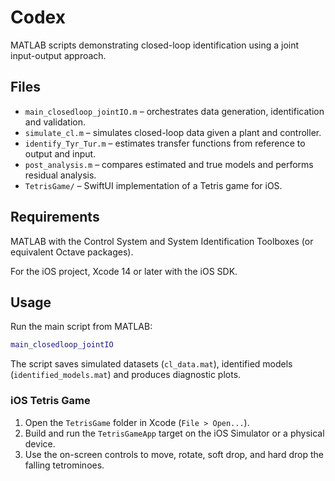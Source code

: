 # Codex

MATLAB scripts demonstrating closed-loop identification using a joint input-output approach.

## Files
- `main_closedloop_jointIO.m` – orchestrates data generation, identification and validation.
- `simulate_cl.m` – simulates closed-loop data given a plant and controller.
- `identify_Tyr_Tur.m` – estimates transfer functions from reference to output and input.
- `post_analysis.m` – compares estimated and true models and performs residual analysis.
- `TetrisGame/` – SwiftUI implementation of a Tetris game for iOS.

## Requirements
MATLAB with the Control System and System Identification Toolboxes (or equivalent Octave packages).

For the iOS project, Xcode 14 or later with the iOS SDK.

## Usage
Run the main script from MATLAB:
```matlab
main_closedloop_jointIO
```
The script saves simulated datasets (`cl_data.mat`), identified models (`identified_models.mat`) and produces diagnostic plots.

### iOS Tetris Game
1. Open the `TetrisGame` folder in Xcode (`File > Open...`).
2. Build and run the `TetrisGameApp` target on the iOS Simulator or a physical device.
3. Use the on-screen controls to move, rotate, soft drop, and hard drop the falling tetrominoes.
